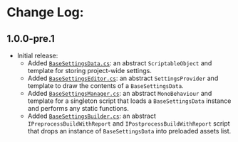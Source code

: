 # Change Log:

## 1.0.0-pre.1

- Initial release:
    - Added [`BaseSettingsData.cs`](/Runtime/BaseSettingsData.cs): an abstract `ScriptableObject` and template for storing project-wide settings.
    - Added [`BaseSettingsEditor.cs`](/Editor/BaseSettingsEditor.cs): an abstract `SettingsProvider` and template to draw the contents of a `BaseSettingsData`.
    - Added [`BaseSettingsManager.cs`](/Runtime/BaseSettingsManager.cs): an abstract `MonoBehaviour` and template for a singleton script that loads a `BaseSettingsData` instance and performs any static functions.
    - Added [`BaseSettingsBuilder.cs`](/Editor/BaseSettingsBuilder.cs): an abstract `IPreprocessBuildWithReport` and `IPostprocessBuildWithReport` script that drops an instance of `BaseSettingsData` into preloaded assets list.

